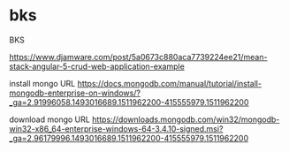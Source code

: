 # bks
BKS


https://www.djamware.com/post/5a0673c880aca7739224ee21/mean-stack-angular-5-crud-web-application-example    

install mongo URL 
https://docs.mongodb.com/manual/tutorial/install-mongodb-enterprise-on-windows/?_ga=2.91996058.1493016689.1511962200-415555979.1511962200

download mongo URL 
https://downloads.mongodb.com/win32/mongodb-win32-x86_64-enterprise-windows-64-3.4.10-signed.msi?_ga=2.96179996.1493016689.1511962200-415555979.1511962200